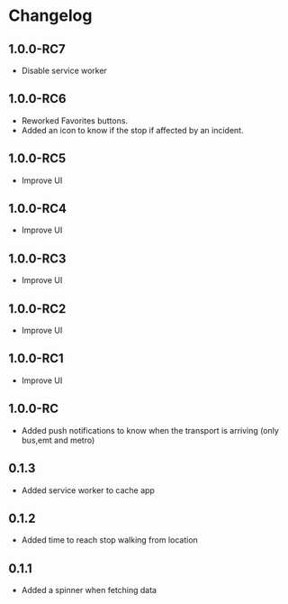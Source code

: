# Changelog

## 1.0.0-RC7
- Disable service worker

## 1.0.0-RC6
- Reworked Favorites buttons.
- Added an icon to know if the stop if affected by an incident.

## 1.0.0-RC5
- Improve UI

## 1.0.0-RC4
- Improve UI

## 1.0.0-RC3
- Improve UI

## 1.0.0-RC2
- Improve UI

## 1.0.0-RC1
- Improve UI

## 1.0.0-RC
- Added push notifications to know when the transport is arriving (only bus,emt and metro)

## 0.1.3
- Added service worker to cache app

## 0.1.2
- Added time to reach stop walking from location

## 0.1.1
- Added a spinner when fetching data